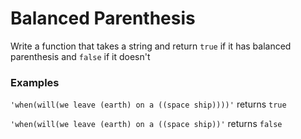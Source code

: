 # Balanced Parenthesis

Write a function that takes a string and return `true` if it has balanced parenthesis and `false` if it doesn't

### Examples

`'when(will(we leave (earth) on a ((space ship))))'` returns `true`

`'when(will(we leave (earth) on a ((space ship))'` returns `false`
